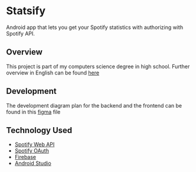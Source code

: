 
# Statsify

Android app that lets you get your Spotify statistics with authorizing with Spotify API.

## Overview

This project is part of my computers science degree in high school. Further overview in English can be found [here](https://docs.google.com/document/d/1EtJutReNhQHws_HAOlQ1_e4LZy1Q4oZxjieUc1H-JJk/edit?usp=sharing)
## Development

The development diagram plan for the backend and the frontend can be found in this [figma](https://www.figma.com/file/ESTMyUzGNPkDtzeQoC477g/Statsify-Development-Diagram-Plan?type=design&node-id=0%3A1&mode=design&t=xcDeWJsyeoozOxqk-1) file
## Technology Used

 - [Spotify Web API](https://developer.spotify.com/documentation/web-api)
 - [Spotify OAuth](https://developer.spotify.com/documentation/web-api/concepts/authorization)
 - [Firebase](https://firebase.google.com)
 - [Android Studio](https://developer.android.com/studio)


